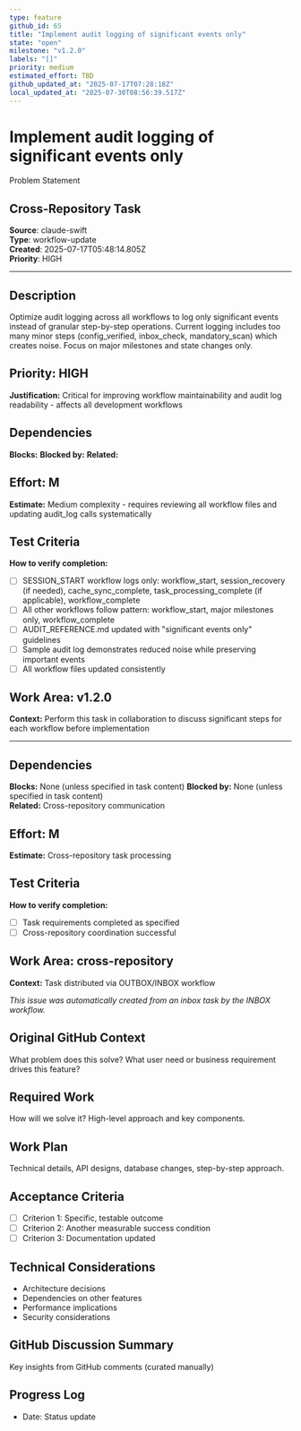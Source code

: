 ```yaml
---
type: feature
github_id: 65
title: "Implement audit logging of significant events only"
state: "open"
milestone: "v1.2.0"
labels: "[]"
priority: medium
estimated_effort: TBD
github_updated_at: "2025-07-17T07:28:18Z"
local_updated_at: "2025-07-30T08:56:39.517Z"
---
```


# Implement audit logging of significant events only

Problem Statement
## Cross-Repository Task

**Source**: claude-swift  
**Type**: workflow-update  
**Created**: 2025-07-17T05:48:14.805Z  
**Priority**: HIGH

---

## Description
Optimize audit logging across all workflows to log only significant events instead of granular step-by-step operations. Current logging includes too many minor steps (config_verified, inbox_check, mandatory_scan) which creates noise. Focus on major milestones and state changes only.

## Priority: HIGH
**Justification:** Critical for improving workflow maintainability and audit log readability - affects all development workflows

## Dependencies
**Blocks:** 
**Blocked by:** 
**Related:** 

## Effort: M
**Estimate:** Medium complexity - requires reviewing all workflow files and updating audit_log calls systematically

## Test Criteria
**How to verify completion:**
- [ ] SESSION_START workflow logs only: workflow_start, session_recovery (if needed), cache_sync_complete, task_processing_complete (if applicable), workflow_complete
- [ ] All other workflows follow pattern: workflow_start, major milestones only, workflow_complete
- [ ] AUDIT_REFERENCE.md updated with "significant events only" guidelines
- [ ] Sample audit log demonstrates reduced noise while preserving important events
- [ ] All workflow files updated consistently

## Work Area: v1.2.0
**Context:** Perform this task in collaboration to discuss significant steps for each workflow before implementation

---

## Dependencies
**Blocks:** None (unless specified in task content)
**Blocked by:** None (unless specified in task content)  
**Related:** Cross-repository communication

## Effort: M
**Estimate:** Cross-repository task processing

## Test Criteria
**How to verify completion:**
- [ ] Task requirements completed as specified
- [ ] Cross-repository coordination successful

## Work Area: cross-repository
**Context:** Task distributed via OUTBOX/INBOX workflow

*This issue was automatically created from an inbox task by the INBOX workflow.*

## Original GitHub Context
What problem does this solve? What user need or business requirement drives this feature?

## Required Work
How will we solve it? High-level approach and key components.

## Work Plan
Technical details, API designs, database changes, step-by-step approach.

## Acceptance Criteria
- [ ] Criterion 1: Specific, testable outcome
- [ ] Criterion 2: Another measurable success condition
- [ ] Criterion 3: Documentation updated

## Technical Considerations
- Architecture decisions
- Dependencies on other features
- Performance implications
- Security considerations

## GitHub Discussion Summary
Key insights from GitHub comments (curated manually)

## Progress Log
- Date: Status update